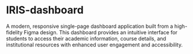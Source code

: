 # IRIS-dashboard
A modern, responsive single-page dashboard application built from a high-fidelity Figma design. This dashboard provides an intuitive interface for students to access their academic information, course details, and institutional resources with enhanced user engagement and accessibility.
